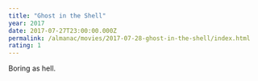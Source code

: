 ```yaml
---
title: "Ghost in the Shell"
year: 2017
date: 2017-07-27T23:00:00.000Z
permalink: /almanac/movies/2017-07-28-ghost-in-the-shell/index.html
rating: 1
---
```


Boring as hell.